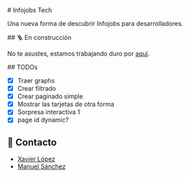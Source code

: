 # Infojobs Tech

Una nueva forma de descubrir Infojobs para desarrolladores.

## 🪜 En construcción

No te asustes, estamos trabajando duro por [aquí](https://infojobs-tech.vercel.app).

## TODOs

- [x] Traer graphs
- [x] Crear filtrado
- [x] Crear paginado simple
- [x] Mostrar las tarjetas de otra forma
- [x] Sorpresa interactiva 1
- [x] page id dynamic?

## 📧 Contacto

- [Xavier López](https://github.com/xavierlopez)
- [Manuel Sánchez](https://github.com/manuelsanchezweb)
